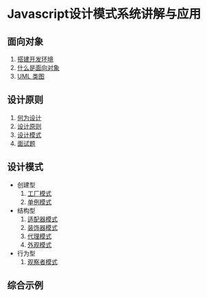 # Javascript设计模式系统讲解与应用

## 面向对象

1. [搭建开发环境](https://github.com/negrochn/study-imooc/blob/master/255/doc/搭建开发环境.md)
2. [什么是面向对象](https://github.com/negrochn/study-imooc/blob/master/255/doc/什么是面向对象.md)
3. [UML 类图](https://github.com/negrochn/study-imooc/blob/master/255/doc/UML%20%E7%B1%BB%E5%9B%BE.md)



## 设计原则

1. [何为设计](https://github.com/negrochn/study-imooc/blob/master/255/doc/%E4%BD%95%E4%B8%BA%E8%AE%BE%E8%AE%A1.md)
2. [设计原则](https://github.com/negrochn/study-imooc/blob/master/255/doc/%E8%AE%BE%E8%AE%A1%E5%8E%9F%E5%88%99.md)
3. [设计模式](https://github.com/negrochn/study-imooc/blob/master/255/doc/%E8%AE%BE%E8%AE%A1%E6%A8%A1%E5%BC%8F.md)
4. [面试题](https://github.com/negrochn/study-imooc/blob/master/255/doc/%E9%9D%A2%E8%AF%95%E9%A2%98.md)

## 设计模式

- 创建型
  1. [工厂模式](https://github.com/negrochn/study-imooc/blob/master/255/doc/%E5%B7%A5%E5%8E%82%E6%A8%A1%E5%BC%8F.md)
  2. [单例模式](https://github.com/negrochn/study-imooc/blob/master/255/doc/%E5%8D%95%E4%BE%8B%E6%A8%A1%E5%BC%8F.md)
- 结构型
  1. [适配器模式](https://github.com/negrochn/study-imooc/blob/master/255/doc/%E9%80%82%E9%85%8D%E5%99%A8%E6%A8%A1%E5%BC%8F.md)
  2. [装饰器模式](https://github.com/negrochn/study-imooc/blob/master/255/doc/%E8%A3%85%E9%A5%B0%E5%99%A8%E6%A8%A1%E5%BC%8F.md)
  3. [代理模式](https://github.com/negrochn/study-imooc/blob/master/255/doc/%E4%BB%A3%E7%90%86%E6%A8%A1%E5%BC%8F.md)
  4. [外观模式](https://github.com/negrochn/study-imooc/blob/master/255/doc/%E5%A4%96%E8%A7%82%E6%A8%A1%E5%BC%8F.md)
- 行为型
  1. [观察者模式](https://github.com/negrochn/study-imooc/blob/master/255/doc/%E8%A7%82%E5%AF%9F%E8%80%85%E6%A8%A1%E5%BC%8F.md)

## 综合示例

